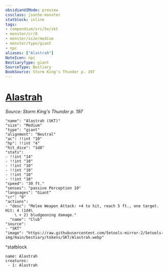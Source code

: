 ```yaml
---
obsidianUIMode: preview
cssclass: json5e-monster
statblock: inline
tags:
- compendium/src/5e/skt
- monster/cr/0
- monster/size/medium
- monster/type/giant
- npc
aliases: ["Alastrah"]
NoteIcon: npc
BestiaryType: giant
SourceType: Bestiary
BookSource: Storm King's Thunder p. 197
---
```

# [Alastrah](2-Mechanics/CLI/bestiary/npc/alastrah-skt.md)
*Source: Storm King's Thunder p. 197*  

```statblock
"name": "Alastrah (SKT)"
"size": "Medium"
"type": "giant"
"alignment": "Neutral"
"ac": !!int "10"
"hp": !!int "4"
"hit_dice": "1d8"
"stats":
- !!int "14"
- !!int "10"
- !!int "10"
- !!int "10"
- !!int "10"
- !!int "10"
"speed": "30 ft."
"senses": "passive Perception 10"
"languages": "Giant"
"cr": "0"
"actions":
- "desc": "Melee Weapon Attack: +4 to hit, reach 5 ft., one target. Hit: 4 (1d4\
    \ + 2) bludgeoning damage."
  "name": "Club"
"source":
- "SKT"
"image": "https://raw.githubusercontent.com/5etools-mirror-2/5etools-img/main/bestiary/tokens/SKT/Alastrah.webp"
```
^statblock

```encounter-table
name: Alastrah
creatures:
 - 1: Alastrah
```